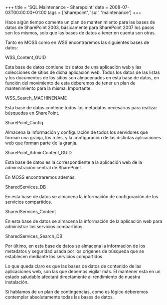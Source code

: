 +++
title = 'SQL Maintenance - Sharepoint'
date = 2008-07-03T00:00:00+01:00
tags = ['sharepoint', 'sql', 'maintenance']
+++

Hace algún tiempo comente un plan de mantenimiento para las bases de datos de SharePoint 2003, básicamente para SharePoint 2007 los pasos son los mismos, solo que las bases de datos a tener en cuenta son otras.

Tanto en MOSS como en WSS encontraremos las siguientes bases de datos:

WSS_Content_GUID

Esta base de datos contiene los datos de una aplicación web y las colecciones de sitios de dicha aplicación web. Todos los datos de las listas y los documentos de los sitios son almacenados en esta base de datos, en función del movimiento de esta deberemos de tener un plan de mantenimiento para la misma. Importante.

WSS_Search_MACHINENAME

Esta base de datos contiene todos los metadatos necesarios para realizar búsquedas en SharePoint.

SharePoint_Config

Almacena la información y configuración de todos los servidores que forman una granja, los roles, y la configuración de las distintas aplicaciones web que forman parte de la granja.

SharePoint_AdminContent_GUID

Esta base de datos es la correspondiente a la aplicación web de la administración central de SharePoint.

En MOSS encontraremos además:

SharedServices_DB

En esta base de datos se almacena la información de configuración de los servicios compartidos.

SharedServices_Content

En esta base de datos se almacena la información de la aplicación web para administrar los servicios compartidos.

SharedServices_Search_DB

Por último, en esta base de datos se almacena la información de los metadatos y seguridad usada por los orígenes de búsqueda que se establecen mediante los servicios compartidos.

Lo que queda claro es que las bases de datos de contenido de las aplicaciones web, son las que debemos vigilar más. El mantener esta en un estado saludable afectará directamente al rendimiento de nuestra instalación.

Si hablamos de un plan de contingencias, como es lógico deberemos contemplar absolutamente todas las bases de datos.